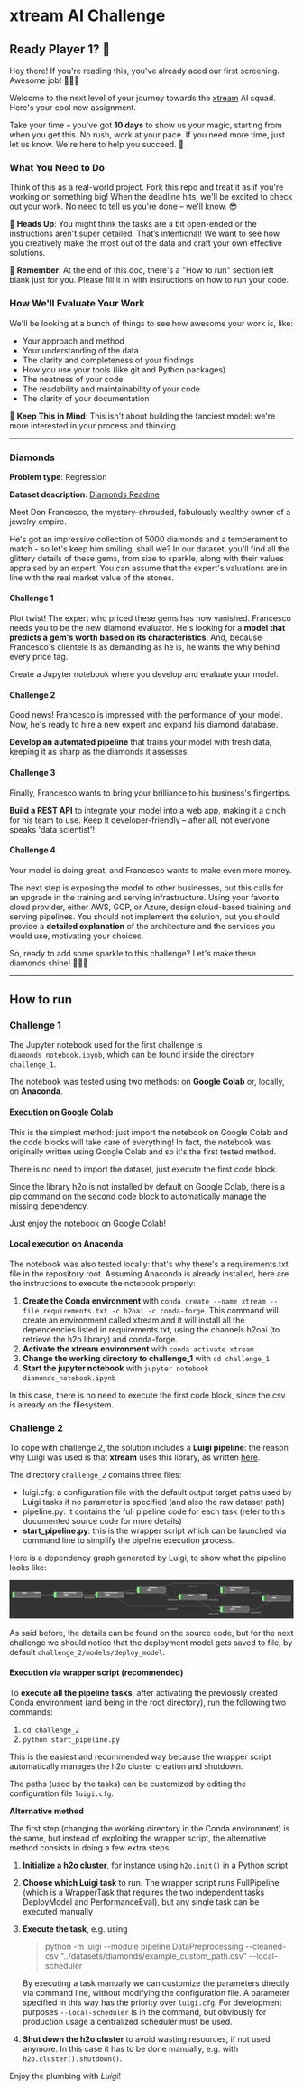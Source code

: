 ﻿# xtream AI Challenge

## Ready Player 1? 🚀

Hey there! If you're reading this, you've already aced our first screening. Awesome job! 👏👏👏

Welcome to the next level of your journey towards the [xtream](https://xtreamers.io) AI squad. Here's your cool new assignment.

Take your time – you've got **10 days** to show us your magic, starting from when you get this. No rush, work at your pace. If you need more time, just let us know. We're here to help you succeed. 🤝

### What You Need to Do

Think of this as a real-world project. Fork this repo and treat it as if you're working on something big! When the deadline hits, we'll be excited to check out your work. No need to tell us you're done – we'll know. 😎

🚨 **Heads Up**: You might think the tasks are a bit open-ended or the instructions aren't super detailed. That’s intentional! We want to see how you creatively make the most out of the data and craft your own effective solutions.

🚨 **Remember**: At the end of this doc, there's a "How to run" section left blank just for you. Please fill it in with instructions on how to run your code.

### How We'll Evaluate Your Work

We'll be looking at a bunch of things to see how awesome your work is, like:

* Your approach and method
* Your understanding of the data
* The clarity and completeness of your findings
* How you use your tools (like git and Python packages)
* The neatness of your code
* The readability and maintainability of your code
* The clarity of your documentation

🚨 **Keep This in Mind**: This isn't about building the fanciest model: we're more interested in your process and thinking.

---

### Diamonds

**Problem type**: Regression

**Dataset description**: [Diamonds Readme](./datasets/diamonds/README.md)

Meet Don Francesco, the mystery-shrouded, fabulously wealthy owner of a jewelry empire. 

He's got an impressive collection of 5000 diamonds and a temperament to match - so let's keep him smiling, shall we? 
In our dataset, you'll find all the glittery details of these gems, from size to sparkle, along with their values 
appraised by an expert. You can assume that the expert's valuations are in line with the real market value of the stones.

#### Challenge 1

Plot twist! The expert who priced these gems has now vanished. 
Francesco needs you to be the new diamond evaluator. 
He's looking for a **model that predicts a gem's worth based on its characteristics**. 
And, because Francesco's clientele is as demanding as he is, he wants the why behind every price tag. 

Create a Jupyter notebook where you develop and evaluate your model.

#### Challenge 2

Good news! Francesco is impressed with the performance of your model. 
Now, he's ready to hire a new expert and expand his diamond database. 

**Develop an automated pipeline** that trains your model with fresh data, 
keeping it as sharp as the diamonds it assesses.

#### Challenge 3

Finally, Francesco wants to bring your brilliance to his business's fingertips. 

**Build a REST API** to integrate your model into a web app, 
making it a cinch for his team to use. 
Keep it developer-friendly – after all, not everyone speaks 'data scientist'!

#### Challenge 4

Your model is doing great, and Francesco wants to make even more money.

The next step is exposing the model to other businesses, but this calls for an upgrade in the training and serving infrastructure.
Using your favorite cloud provider, either AWS, GCP, or Azure, design cloud-based training and serving pipelines.
You should not implement the solution, but you should provide a **detailed explanation** of the architecture and the services you would use, motivating your choices.

So, ready to add some sparkle to this challenge? Let's make these diamonds shine! 🌟💎✨

---

## How to run

### Challenge 1

The Jupyter notebook used for the first challenge is `diamonds_notebook.ipynb`, which can be found inside the directory `challenge_1`.

The notebook was tested using two methods: on **Google Colab** or, locally, on **Anaconda**.

#### Execution on Google Colab

This is the simplest method: just import the notebook on Google Colab and the code blocks will take care of everything! In fact, the notebook was originally written using Google Colab and so it's the first tested method.

There is no need to import the dataset, just execute the first code block.

Since the library h2o is not installed by default on Google Colab, there is a pip command on the second code block to automatically manage the missing dependency.

Just enjoy the notebook on Google Colab!

#### Local execution on Anaconda

The notebook was also tested locally: that's why there's a requirements.txt file in the repository root. Assuming Anaconda is already installed, here are the instructions to execute the notebook properly:

 1. **Create the Conda environment** with
 `conda create --name xtream --file requirements.txt -c h2oai -c conda-forge`. 
 This command will create an environment called xtream and it will install all the dependencies listed in requirements.txt, using the channels h2oai (to retrieve the h2o library) and conda-forge.
 2. **Activate the xtream environment** with 
 `conda activate xtream`
 3. **Change the working directory to challenge_1** with 
 `cd challenge_1`
 4. **Start the jupyter notebook** with 
 `jupyter notebook diamonds_notebook.ipynb`

In this case, there is no need to execute the first code block, since the csv is already on the filesystem.

### Challenge 2

To cope with challenge 2, the solution includes a **Luigi pipeline**: the reason why Luigi was used is that **xtream** uses this library, as written [here](https://xtreamers.io/portfolio/power-forecasting).

The directory `challenge_2` contains three files:

 - luigi.cfg: a configuration file with the default output target paths used by Luigi tasks if no parameter is specified (and also the raw dataset path)
 - pipeline.py: it contains the full pipeline code for each task (refer to this documented source code for more details)
 - **start_pipeline.py**: this is the wrapper script which can be launched via command line to simplify the pipeline execution process.

Here is a dependency graph generated by Luigi, to show what the pipeline looks like:

![Luigi pipeline](_md-images/luigi_pipeline.png)

As said before, the details can be found on the source code, but for the next challenge we should notice that the deployment model gets saved to file, by default `challenge_2/models/deploy_model`.

#### Execution via wrapper script (recommended)

To **execute all the pipeline tasks**, after activating the previously created Conda environment (and being in the root directory), run the following two commands:

 1. `cd challenge_2`
 2. `python start_pipeline.py`

This is the easiest and recommended way because the wrapper script automatically manages the h2o cluster creation and shutdown.

The paths (used by the tasks) can be customized by editing the configuration file `luigi.cfg`.

**Alternative method**

The first step (changing the working directory in the Conda environment) is the same, but instead of exploiting the wrapper script, the alternative method consists in doing a few extra steps:

 1. **Initialize a h2o cluster**, for instance using `h2o.init()` in a Python script
 2. **Choose which Luigi task** to run. The wrapper script runs FullPipeline (which is a WrapperTask that requires the two independent tasks DeployModel and PerformanceEval), but any single task can be executed manually
 3. **Execute the task**, e.g. using 

	> python -m luigi --module pipeline DataPreprocessing --cleaned-csv
	> "../datasets/diamonds/example_custom_path.csv" --local-scheduler

	By executing a task manually we can customize the parameters directly via command line, without modifying the configuration file. A parameter specified in this way has the priority over `luigi.cfg`. 
	For development purposes `--local-scheduler` is in the command, but obviously for production usage a centralized scheduler must be used.
4. **Shut down the h2o cluster** to avoid wasting resources, if not used anymore. 
In this case it has to be done manually, e.g. with `h2o.cluster().shutdown()`. 


Enjoy the plumbing with *Luigi*!